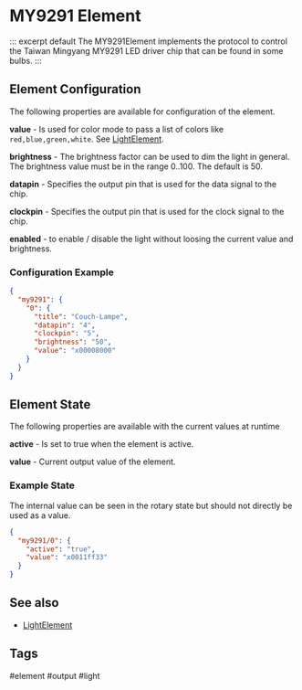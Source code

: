 # MY9291 Element

::: excerpt default
The MY9291Element implements the protocol to control the Taiwan Mingyang MY9291 LED driver chip that can be found in some bulbs.
:::


## Element Configuration

The following properties are available for configuration of the element.

<object data="/element.svg?my9291" type="image/svg+xml"></object>

**value** - Is used for color mode to pass a list of colors like `red,blue,green,white`. See [LightElement](/elements/light.md). 

**brightness** - The brightness factor can be used to dim the light in general. The brightness value must be in the range 0..100. The default is 50.

**datapin** - Specifies the output pin that is used for the data signal to the chip.

**clockpin** - Specifies the output pin that is used for the clock signal to the chip.

**enabled** - to enable / disable the light without loosing the current value and brightness. 


### Configuration Example

```JSON
{
  "my9291": {
    "0": {
      "title": "Couch-Lampe",
      "datapin": "4",
      "clockpin": "5",
      "brightness": "50",
      "value": "x00008000"
    }
  }
}
```

## Element State

The following properties are available with the current values at runtime

**active** - Is set to true when the element is active.

**value** - Current output value of the element.


### Example State

The internal value can be seen in the rotary state but should not directly be used as a value.

```JSON
{
  "my9291/0": {
    "active": "true",
    "value": "x0011ff33"
  }
}
```


## See also

* [LightElement](/elements/light.md)


## Tags

#element #output #light